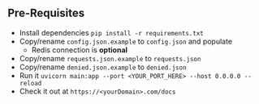 ## Pre-Requisites
- Install dependencies `pip install -r requirements.txt`
- Copy/rename `config.json.example` to `config.json` and populate
  - Redis connection is **optional**
- Copy/rename `requests.json.example` to `requests.json`
- Copy/rename `denied.json.example` to `denied.json` 
- Run it `uvicorn main:app --port <YOUR_PORT_HERE> --host 0.0.0.0 --reload`
- Check it out at `https://<yourDomain>.com/docs`

